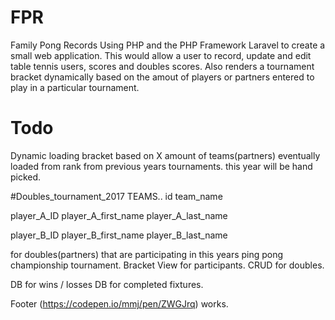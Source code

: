 # FPR
Family Pong Records
	Using PHP and the PHP Framework Laravel to create a small web application. This would allow a user to record, update and edit table tennis users, scores and  doubles scores. Also renders a tournament bracket dynamically based on the amout of players or partners entered to play in a particular tournament.

# Todo
Dynamic loading bracket based on X amount of teams(partners)
	eventually loaded from rank from previous years tournaments.
	this year will be hand picked.



#Doubles_tournament_2017
	TEAMS..
id
team_name

player_A_ID
player_A_first_name
player_A_last_name

player_B_ID
player_B_first_name
player_B_last_name




for doubles(partners) that are participating in this years ping pong championship tournament.
Bracket View for participants.
CRUD for doubles.



DB for wins / losses
DB for completed fixtures.




Footer (https://codepen.io/mmj/pen/ZWGJrq) works.
